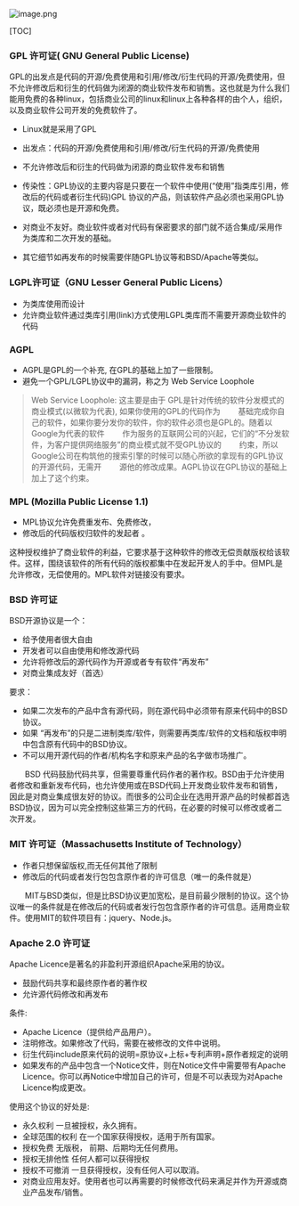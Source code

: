 ![image.png](https://upload-images.jianshu.io/upload_images/1414656-aaa07663d2622dbe.png?imageMogr2/auto-orient/strip%7CimageView2/2/w/1240)



[TOC]


### GPL 许可证( GNU General Public License)

GPL的出发点是代码的开源/免费使用和引用/修改/衍生代码的开源/免费使用，但不允许修改后和衍生的代码做为闭源的商业软件发布和销售。这也就是为什么我们能用免费的各种linux，包括商业公司的linux和linux上各种各样的由个人，组织，以及商业软件公司开发的免费软件了。

+ Linux就是采用了GPL
+ 出发点：代码的开源/免费使用和引用/修改/衍生代码的开源/免费使用
+ 不允许修改后和衍生的代码做为闭源的商业软件发布和销售



+ 传染性：GPL协议的主要内容是只要在一个软件中使用(“使用”指类库引用，修改后的代码或者衍生代码)GPL 协议的产品，则该软件产品必须也采用GPL协议，既必须也是开源和免费。

+ 对商业不友好。商业软件或者对代码有保密要求的部门就不适合集成/采用作为类库和二次开发的基础。
+ 其它细节如再发布的时候需要伴随GPL协议等和BSD/Apache等类似。


### LGPL许可证（GNU Lesser General Public Licens）


+ 为类库使用而设计
+ 允许商业软件通过类库引用(link)方式使用LGPL类库而不需要开源商业软件的代码


### AGPL 
+ AGPL是GPL的一个补充, 在GPL的基础上加了一些限制。
+ 避免一个GPL/LGPL协议中的漏洞，称之为 Web Service Loophole
> Web Service Loophole:
>	这主要是由于 GPL是针对传统的软件分发模式的商业模式(以微软为代表), 如果你使用的GPL的代码作为
>　　基础完成你自己的软件，如果你要分发你的软件，你的软件必须也是GPL的。随着以Google为代表的软件
>　　作为服务的互联网公司的兴起，它们的“不分发软件，为客户提供网络服务”的商业模式就不受GPL协议的
>　　约束，所以Google公司在构筑他的搜索引擎的时候可以随心所欲的拿现有的GPL协议的开源代码，无需开
>　　源他的修改成果。AGPL协议在GPL协议的基础上加上了这个约束。

### MPL (Mozilla Public License 1.1)

+ MPL协议允许免费重发布、免费修改，
+ 修改后的代码版权归软件的发起者 。

这种授权维护了商业软件的利益，它要求基于这种软件的修改无偿贡献版权给该软件。这样，围绕该软件的所有代码的版权都集中在发起开发人的手中。但MPL是允许修改，无偿使用的。MPL软件对链接没有要求。


### BSD 许可证

BSD开源协议是一个：

* 给予使用者很大自由
* 开发者可以自由使用和修改源代码
* 允许将修改后的源代码作为开源或者专有软件“再发布”
* 对商业集成友好（首选）

要求：
+ 如果二次发布的产品中含有源代码，则在源代码中必须带有原来代码中的BSD协议。
+ 如果 “再发布”的只是二进制类库/软件，则需要再类库/软件的文档和版权申明中包含原有代码中的BSD协议。
+ 不可以用开源代码的作者/机构名字和原来产品的名字做市场推广。

&emsp;&emsp;BSD 代码鼓励代码共享，但需要尊重代码作者的著作权。BSD由于允许使用者修改和重新发布代码，也允许使用或在BSD代码上开发商业软件发布和销售，因此是对商业集成很友好的协议。而很多的公司企业在选用开源产品的时候都首选BSD协议，因为可以完全控制这些第三方的代码，在必要的时候可以修改或者二次开发。



### MIT 许可证（Massachusetts Institute of Technology）


+ 作者只想保留版权,而无任何其他了限制
+ 修改后的代码或者发行包包含原作者的许可信息（唯一的条件就是）

&emsp;&emsp;MIT与BSD类似，但是比BSD协议更加宽松，是目前最少限制的协议。这个协议唯一的条件就是在修改后的代码或者发行包包含原作者的许可信息。适用商业软件。使用MIT的软件项目有：jquery、Node.js。




### Apache 2.0 许可证

Apache Licence是著名的非盈利开源组织Apache采用的协议。

* 鼓励代码共享和最终原作者的著作权
* 允许源代码修改和再发布

条件:

+ Apache Licence（提供给产品用户）。
+ 注明修改。如果修改了代码，需要在被修改的文件中说明。
+ 衍生代码include原来代码的说明=原协议+上标+专利声明+原作者规定的说明
+ 如果发布的产品中包含一个Notice文件，则在Notice文件中需要带有Apache Licence。你可以再Notice中增加自己的许可，但是不可以表现为对Apache Licence构成更改。


使用这个协议的好处是:

+ 永久权利 一旦被授权，永久拥有。
+ 全球范围的权利 在一个国家获得授权，适用于所有国家。
+ 授权免费 无版税， 前期、后期均无任何费用。
+ 授权无排他性 任何人都可以获得授权
+ 授权不可撤消 一旦获得授权，没有任何人可以取消。
+ 对商业应用友好。使用者也可以再需要的时候修改代码来满足并作为开源或商业产品发布/销售。
